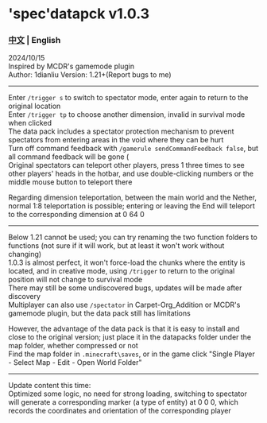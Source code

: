 # 'spec'datapck v1.0.3
### [中文](./README.md) | English  
2024/10/15  
Inspired by MCDR's gamemode plugin  
Author: 1dianliu  Version: 1.21+(Report bugs to me)  

------------------------------------------------------------  
Enter `/trigger s` to switch to spectator mode, enter again to return to the original location  
Enter `/trigger tp` to choose another dimension, invalid in survival mode when clicked  
The data pack includes a spectator protection mechanism to prevent spectators from entering areas in the void where they can be hurt  
Turn off command feedback with `/gamerule sendCommandFeedback false`, but all command feedback will be gone (  
Original spectators can teleport other players, press 1 three times to see other players' heads in the hotbar, and use double-clicking numbers or the middle mouse button to teleport there  

Regarding dimension teleportation, between the main world and the Nether, normal 1:8 teleportation is possible; entering or leaving the End will teleport to the corresponding dimension at 0 64 0  

------------------------------------------------------------  
Below 1.21 cannot be used; you can try renaming the two function folders to functions (not sure if it will work, but at least it won't work without changing)  
1.0.3 is almost perfect, it won't force-load the chunks where the entity is located, and in creative mode, using `/trigger` to return to the original position will not change to survival mode  
There may still be some undiscovered bugs, updates will be made after discovery  
Multiplayer can also use `/spectator` in Carpet-Org_Addition or MCDR's gamemode plugin, but the data pack still has limitations  

However, the advantage of the data pack is that it is easy to install and close to the original version; just place it in the datapacks folder under the map folder, whether compressed or not  
Find the map folder in `.minecraft\saves`, or in the game click "Single Player - Select Map - Edit - Open World Folder"  

------------------------------------------------------------  
Update content this time:  
Optimized some logic, no need for strong loading, switching to spectator will generate a corresponding marker (a type of entity) at 0 0 0, which records the coordinates and orientation of the corresponding player  
